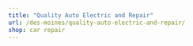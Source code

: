 ```yaml
---
title: "Quality Auto Electric and Repair"
url: /des-moines/quality-auto-electric-and-repair/
shop: car repair
---
```

